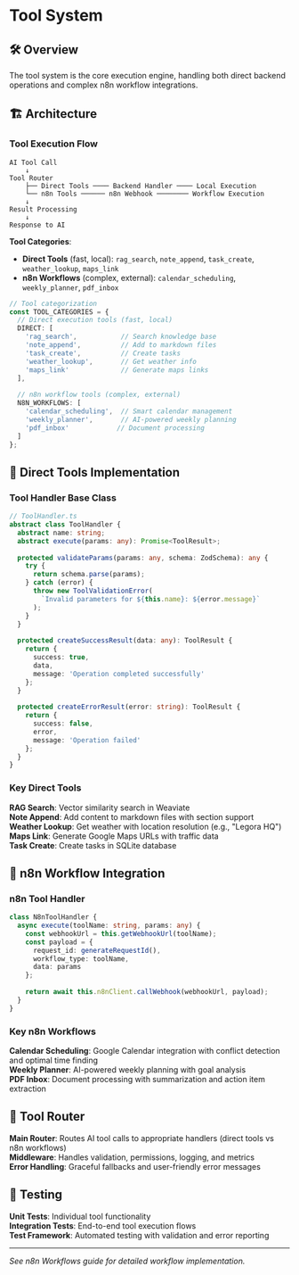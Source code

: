 # Tool System

## 🛠️ Overview

The tool system is the core execution engine, handling both direct backend operations and complex n8n workflow integrations.

## 🏗️ Architecture

### **Tool Execution Flow**
```
AI Tool Call
    ↓
Tool Router
    ├── Direct Tools ──── Backend Handler ──── Local Execution
    └── n8n Tools ────── n8n Webhook ──────── Workflow Execution
    ↓
Result Processing
    ↓
Response to AI
```

**Tool Categories**:
- **Direct Tools** (fast, local): `rag_search`, `note_append`, `task_create`, `weather_lookup`, `maps_link`
- **n8n Workflows** (complex, external): `calendar_scheduling`, `weekly_planner`, `pdf_inbox`

```typescript
// Tool categorization
const TOOL_CATEGORIES = {
  // Direct execution tools (fast, local)
  DIRECT: [
    'rag_search',           // Search knowledge base
    'note_append',          // Add to markdown files
    'task_create',          // Create tasks
    'weather_lookup',       // Get weather info
    'maps_link'             // Generate maps links
  ],
  
  // n8n workflow tools (complex, external)
  N8N_WORKFLOWS: [
    'calendar_scheduling',  // Smart calendar management
    'weekly_planner',       // AI-powered weekly planning
    'pdf_inbox'            // Document processing
  ]
};
```

## 🔧 Direct Tools Implementation

### **Tool Handler Base Class**

```typescript
// ToolHandler.ts
abstract class ToolHandler {
  abstract name: string;
  abstract execute(params: any): Promise<ToolResult>;
  
  protected validateParams(params: any, schema: ZodSchema): any {
    try {
      return schema.parse(params);
    } catch (error) {
      throw new ToolValidationError(
        `Invalid parameters for ${this.name}: ${error.message}`
      );
    }
  }
  
  protected createSuccessResult(data: any): ToolResult {
    return {
      success: true,
      data,
      message: 'Operation completed successfully'
    };
  }
  
  protected createErrorResult(error: string): ToolResult {
    return {
      success: false,
      error,
      message: 'Operation failed'
    };
  }
}
```

### **Key Direct Tools**

**RAG Search**: Vector similarity search in Weaviate  
**Note Append**: Add content to markdown files with section support  
**Weather Lookup**: Get weather with location resolution (e.g., "Legora HQ")  
**Maps Link**: Generate Google Maps URLs with traffic data  
**Task Create**: Create tasks in SQLite database

## 🔄 n8n Workflow Integration

### **n8n Tool Handler**
```typescript
class N8nToolHandler {
  async execute(toolName: string, params: any) {
    const webhookUrl = this.getWebhookUrl(toolName);
    const payload = {
      request_id: generateRequestId(),
      workflow_type: toolName,
      data: params
    };
    
    return await this.n8nClient.callWebhook(webhookUrl, payload);
  }
}
```

### **Key n8n Workflows**

**Calendar Scheduling**: Google Calendar integration with conflict detection and optimal time finding  
**Weekly Planner**: AI-powered weekly planning with goal analysis  
**PDF Inbox**: Document processing with summarization and action item extraction

## 🔧 Tool Router

**Main Router**: Routes AI tool calls to appropriate handlers (direct tools vs n8n workflows)  
**Middleware**: Handles validation, permissions, logging, and metrics  
**Error Handling**: Graceful fallbacks and user-friendly error messages

## 🧪 Testing

**Unit Tests**: Individual tool functionality  
**Integration Tests**: End-to-end tool execution flows  
**Test Framework**: Automated testing with validation and error reporting

---

*See n8n Workflows guide for detailed workflow implementation.*
